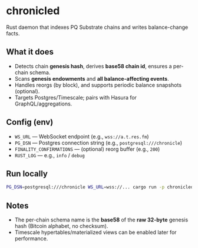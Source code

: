 # chronicled

Rust daemon that indexes PQ Substrate chains and writes balance-change facts.

## What it does
- Detects chain **genesis hash**, derives **base58 chain id**, ensures a per-chain schema.
- Scans **genesis endowments** and **all balance-affecting events**.
- Handles reorgs (by block), and supports periodic balance snapshots (optional).
- Targets Postgres/Timescale; pairs with Hasura for GraphQL/aggregations.

## Config (env)
- `WS_URL` — WebSocket endpoint (e.g., `wss://a.t.res.fm`)
- `PG_DSN` — Postgres connection string (e.g., `postgresql:///chronicle`)
- `FINALITY_CONFIRMATIONS` — (optional) reorg buffer (e.g., `200`)
- `RUST_LOG` — e.g., `info` / `debug`

## Run locally
```bash
PG_DSN=postgresql:///chronicle WS_URL=wss://... cargo run -p chronicled
```

## Notes
- The per-chain schema name is the **base58** of the **raw 32-byte** genesis hash (Bitcoin alphabet, no checksum).
- Timescale hypertables/materialized views can be enabled later for performance.
